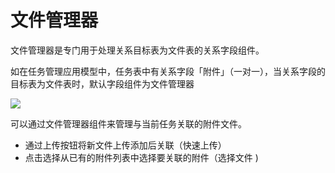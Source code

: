 # 文件管理器

文件管理器是专门用于处理关系目标表为文件表的关系字段组件。

如在任务管理应用模型中，任务表中有关系字段「附件」（一对一），当关系字段的目标表为文件表时，默认字段组件为文件管理器

![](https://static-docs.nocobase.com/96c15ff2a8b13797a6c7b675f2a5ad7a.png)

可以通过文件管理器组件来管理与当前任务关联的附件文件。

- 通过上传按钮将新文件上传添加后关联（快速上传）
- 点击选择从已有的附件列表中选择要关联的附件（选择文件 )